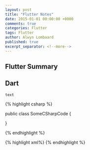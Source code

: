 ```yaml
---
layout: post
title: "Flutter Notes"
date: 2015-01-01 00:00:00 +0000
comments: true
categories: Flutter
tags: Flutter
author: Alwyn Lombaard
published: true
excerpt_separator: <!--more-->
---
```


<!--more-->

## Flutter Summary

## Dart



`text`

{% highlight csharp %}

public class SomeCSharpCode
{

}

{% endhighlight %}

{% highlight xml%}
<SomeXml>
</SomeXml>
{% endhighlight %}
    